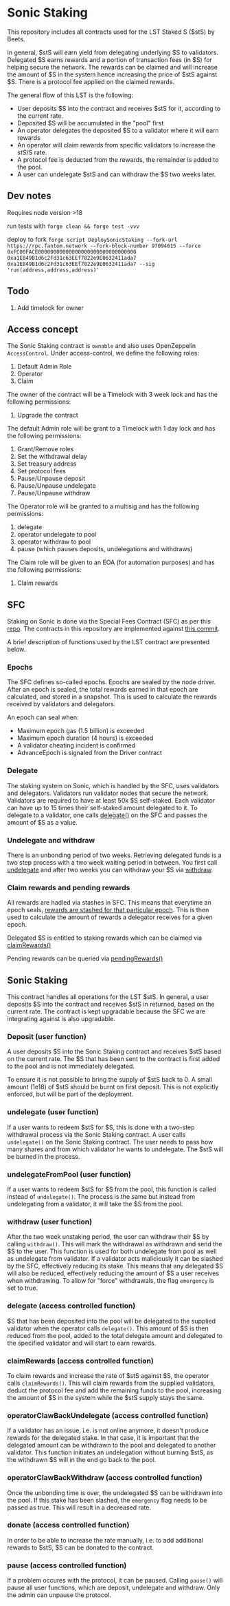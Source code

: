# Sonic Staking

This repository includes all contracts used for the LST Staked S ($stS) by Beets.

In general, $stS will earn yield from delegating underlying $S to validators. Delegated $S earns rewards and a portion of transaction fees (in $S) for helping secure the network. The rewards can be claimed and will increase the amount of $S in the system hence increasing the price of $stS against $S. There is a protocol fee applied on the claimed rewards.

The general flow of this LST is the following:

- User deposits $S into the contract and receives $stS for it, according to the current rate.
- Deposited $S will be accumulated in the "pool" first
- An operator delegates the deposited $S to a validator where it will earn rewards
- An operator will claim rewards from specific validators to increase the $stS/$S rate.
- A protocol fee is deducted from the rewards, the remainder is added to the pool.
- A user can undelegate $stS and can withdraw the $S two weeks later.

## Dev notes

Requires node version >18

run tests with `forge clean && forge test -vvv`

deploy to fork
`forge script DeploySonicStaking --fork-url https://rpc.fantom.network --fork-block-number 97094615 --force 0xFC00FACE00000000000000000000000000000000 0xa1E849B1d6c2Fd31c63EEf7822e9E0632411ada7 0xa1E849B1d6c2Fd31c63EEf7822e9E0632411ada7 --sig 'run(address,address,address)'`

## Todo

1. Add timelock for owner

## Access concept

The Sonic Staking contract is `ownable` and also uses OpenZeppelin `AccessControl`. Under access-control, we define the following roles:

1. Default Admin Role
2. Operator
3. Claim

The owner of the contract will be a Timelock with 3 week lock and has the following permissions:

1. Upgrade the contract

The default Admin role will be grant to a Timelock with 1 day lock and has the following permissions:

1. Grant/Remove roles
2. Set the withdrawal delay
3. Set treasury address
4. Set protocol fees
5. Pause/Unpause deposit
6. Pause/Unpause undelegate
7. Pause/Unpause withdraw

The Operator role will be granted to a multisig and has the following permissions:

1. delegate
2. operator undelegate to pool
3. operator withdraw to pool
4. pause (which pauses deposits, undelegations and withdraws)

The Claim role will be given to an EOA (for automation purposes) and has the following permissions:

1. Claim rewards

## SFC

Staking on Sonic is done via the Special Fees Contract (SFC) as per this [repo](https://github.com/Fantom-foundation/opera-sfc). The contracts in this repository are implemented against [this commit](https://github.com/Fantom-foundation/opera-sfc/tree/8c700e0ef1224cdb29e8afed6ea89eacdfba9dd7).

A brief description of functions used by the LST contract are presented below.

### Epochs

The SFC defines so-called epochs. Epochs are sealed by the node driver. After an epoch is sealed, the total rewards earned in that epoch are calculated, and stored in a snapshot. This is used to calculate the rewards received by validators and delegators.

An epoch can seal when:

- Maximum epoch gas (1.5 billion) is exceeded
- Maximum epoch duration (4 hours) is exceeded
- A validator cheating incident is confirmed
- AdvanceEpoch is signaled from the Driver contract

### Delegate

The staking system on Sonic, which is handled by the SFC, uses validators and delegators. Validators run validator nodes that secure the network. Validators are required to have at least 50k $S self-staked. Each validator can have up to 15 times their self-staked amount delegated to it. To delegate to a validator, one calls [delegate()](https://github.com/Fantom-foundation/opera-sfc/blob/8c700e0ef1224cdb29e8afed6ea89eacdfba9dd7/contracts/sfc/SFC.sol#L392) on the SFC and passes the amount of $S as a value.

### Undelegate and withdraw

There is an unbonding period of two weeks. Retrieving delegated funds is a two step process with a two week waiting period in between. You first call [undelegate](https://github.com/Fantom-foundation/opera-sfc/blob/8c700e0ef1224cdb29e8afed6ea89eacdfba9dd7/contracts/sfc/SFC.sol#L466) and after two weeks you can withdraw your $S via [withdraw](https://github.com/Fantom-foundation/opera-sfc/blob/8c700e0ef1224cdb29e8afed6ea89eacdfba9dd7/contracts/sfc/SFC.sol#L398).

### Claim rewards and pending rewards

All rewards are hadled via stashes in SFC. This means that everytime an epoch seals, [rewards are stashed for that particular epoch](https://github.com/Fantom-foundation/opera-sfc/blob/8c700e0ef1224cdb29e8afed6ea89eacdfba9dd7/contracts/sfc/SFC.sol#L308). This is then used to calculate the amount of rewards a delegator receives for a given epoch.

Delegated $S is entitled to staking rewards which can be claimed via [claimRewards()](https://github.com/Fantom-foundation/opera-sfc/blob/8c700e0ef1224cdb29e8afed6ea89eacdfba9dd7/contracts/sfc/SFC.sol#L448)

Pending rewards can be queried via [pendingRewards()](https://github.com/Fantom-foundation/opera-sfc/blob/8c700e0ef1224cdb29e8afed6ea89eacdfba9dd7/contracts/sfc/SFC.sol#L448)

## Sonic Staking

This contract handles all operations for the LST $stS. In general, a user deposits $S into the contract and receives $stS in returned, based on the current rate.
The contract is kept upgradable because the SFC we are integrating against is also upgradable.

### Deposit (user function)

A user deposits $S into the Sonic Staking contract and receives $stS based on the current rate. The $S that has been sent to the contract is first added to the pool and is not immediately delegated.

To ensure it is not possible to bring the supply of $stS back to 0. A small amount (1e18) of $stS should be burnt on first deposit. This is not explicitly enforced, but will be part of the deployment.

### undelegate (user function)

If a user wants to redeem $stS for $S, this is done with a two-step withdrawal process via the Sonic Staking contract. A user calls `undelegate()` on the Sonic Staking contract. The user needs to pass how many shares and from which validator he wants to undelegate. The $stS will be burned in the process.

### undelegateFromPool (user function)

If a user wants to redeem $stS for $S from the pool, this function is called instead of `undelegate()`. The process is the same but instead from undelegating from a validator, it will take the $S from the pool.

### withdraw (user function)

After the two week unstaking period, the user can withdraw their $S by calling `withdraw()`. This will mark the withdrawal as withdrawn and send the $S to the user. This function is used for both undelegate from pool as well as undelegate from validator.
If a validator acts maliciously it can be slashed by the SFC, effectively reducing its stake. This means that any delegated $S will also be reduced, effectively reducing the amount of $S a user receives when withdrawing. To allow for "force" withdrawals, the flag `emergency` is set to true.

### delegate (access controlled function)

$S that has been deposited into the pool will be delegated to the supplied validator when the operator calls `delegate()`. This amount of $S is then reduced from the pool, added to the total delegate amount and delegated to the specified validator and will start to earn rewards.

### claimRewards (access controlled function)

To claim rewards and increase the rate of $stS against $S, the operator calls `claimRewards()`. This will claim rewards from the supplied validators, deduct the protocol fee and add the remaining funds to the pool, increasing the amount of $S in the system while the $stS supply stays the same.

### operatorClawBackUndelegate (access controlled function)

If a validator has an issue, i.e. is not online anymore, it doesn't produce rewards for the delegated stake. In that case, it is important that the delegated amount can be withdrawn to the pool and delegated to another validator. This function initiates an undelegation without burning $stS, as the withdrawn $S will in the end go back to the pool.

### operatorClawBackWithdraw (access controlled function)

Once the unbonding time is over, the undelegated $S can be withdrawn into the pool. If this stake has been slashed, the `emergency` flag needs to be passed as true. This will result in a decreased rate.

### donate (access controlled function)

In order to be able to increase the rate manually, i.e. to add additional rewards to $stS, $S can be donated to the contract.

### pause (access controlled function)

If a problem occures with the protocol, it can be paused. Calling `pause()` will pause all user functions, which are deposit, undelegate and withdraw. Only the admin can unpause the protocol.
